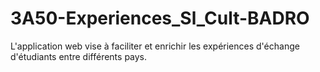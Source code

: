# 3A50-Experiences_Sl_Cult-BADRO
L'application web vise à faciliter et enrichir les expériences d'échange d'étudiants entre différents pays.
